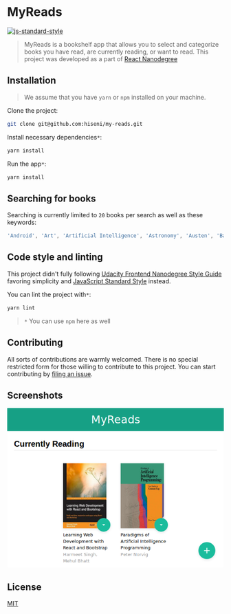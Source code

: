 # MyReads

[![js-standard-style](https://cdn.rawgit.com/feross/standard/master/badge.svg)](https://github.com/feross/standard)

>MyReads is a bookshelf app that allows you to select and categorize books you have read, are currently reading, or want to read. This project was developed as a part of [React Nanodegree](https://www.udacity.com/course/react-nanodegree--nd019)

## Installation

> We  assume that you have `yarn` or `npm` installed on your machine.

Clone the project:
```bash
git clone git@github.com:hiseni/my-reads.git
```

Install necessary dependencies`*`:
```bash
yarn install
```

Run the app`*`:
```bash
yarn install
```

## Searching for books

Searching is currently limited to `20` books per search as well as these keywords:
```javascript
'Android', 'Art', 'Artificial Intelligence', 'Astronomy', 'Austen', 'Baseball', 'Basketball', 'Bhagat', 'Biography', 'Brief', 'Business', 'Camus', 'Cervantes', 'Christie', 'Classics', 'Comics', 'Cook', 'Cricket', 'Cycling', 'Desai', 'Design', 'Development', 'Digital Marketing', 'Drama', 'Drawing', 'Dumas', 'Education', 'Everything', 'Fantasy', 'Film', 'Finance', 'First', 'Fitness', 'Football', 'Future', 'Games', 'Gandhi', 'Homer', 'Horror', 'Hugo', 'Ibsen', 'Journey', 'Kafka', 'King', 'Lahiri', 'Larsson', 'Learn', 'Literary Fiction', 'Make', 'Manage', 'Marquez', 'Money', 'Mystery', 'Negotiate', 'Painting', 'Philosophy', 'Photography', 'Poetry', 'Production', 'Programming', 'React', 'Redux', 'River', 'Robotics', 'Rowling', 'Satire', 'Science Fiction', 'Shakespeare', 'Singh', 'Swimming', 'Tale', 'Thrun', 'Time', 'Tolstoy', 'Travel', 'Ultimate', 'Virtual Reality', 'Web Development', 'iOS'
```

## Code style and linting

This project didn't fully following [Udacity Frontend Nanodegree Style Guide](http://udacity.github.io/frontend-nanodegree-styleguide/javascript.html) favoring simplicity and [JavaScript Standard Style](https://standardjs.com) instead.

You can lint the project with`*`:
```bash
yarn lint
```

> `*` You can use `npm` here as well

## Contributing
All sorts of contributions are warmly welcomed. There is no special restricted form for those willing to contribute to this project. You can start contributing by [filing an issue](https://github.com/hiseni/my-reads/issues/new).

## Screenshots

![MyReads screenshot](screenshots/main_page.png)

## License

[MIT](LICENSE.md)
